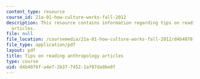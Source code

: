 ```yaml
---
content_type: resource
course_id: 21a-01-how-culture-works-fall-2012
description: This resource contains information regarding tips on reading anthropology
  articles.
file: null
file_location: /coursemedia/21a-01-how-culture-works-fall-2012/d4b4076fa4e72b3774521af07da9be8f_MIT21A_01F12_Tips_anthro.pdf
file_type: application/pdf
layout: pdf
title: Tips on reading anthropology articles
type: course
uid: d4b4076f-a4e7-2b37-7452-1af07da9be8f
---
```

